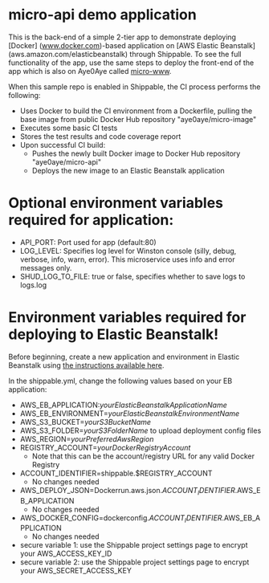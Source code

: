 # micro-api demo application

This is the back-end of a simple 2-tier app to demonstrate deploying [Docker]
(www.docker.com)-based application on [AWS Elastic Beanstalk]
(aws.amazon.com/elasticbeanstalk) through Shippable. To see the full functionality
of the app, use the same steps to deploy the front-end of the app which is also
on Aye0Aye called [micro-www](https://github.com/aye0aye/micro-www).

When this sample repo is enabled in Shippable, the CI process performs the following:
* Uses Docker to build the CI environment from a Dockerfile, pulling the base
image from public Docker Hub repository "aye0aye/micro-image"
* Executes some basic CI tests
* Stores the test results and code coverage report
* Upon successful CI build:
  * Pushes the newly built Docker image to Docker Hub repository "aye0aye/micro-api"
  * Deploys the new image to an Elastic Beanstalk application

# Optional environment variables required for application:
- API_PORT: Port used for app (default:80)
- LOG_LEVEL: Specifies log level for Winston console (silly, debug, verbose, info, warn, error).
This microservice uses info and error messages only.
- SHUD_LOG_TO_FILE: true or false, specifies whether to save logs to logs.log

# Environment variables required for deploying to Elastic Beanstalk!
Before beginning, create a new application and environment in Elastic Beanstalk
using [the instructions available here](https://aws.amazon.com/elasticbeanstalk/getting-started/).

In the shippable.yml, change the following values based on your EB application:
- AWS_EB_APPLICATION:_yourElasticBeanstalkApplicationName_
- AWS_EB_ENVIRONMENT=_yourElasticBeanstalkEnvironmentName_
- AWS_S3_BUCKET=_yourS3BucketName_
- AWS_S3_FOLDER=_yourS3FolderName_ to upload deployment config files
- AWS_REGION=_yourPreferredAwsRegion_
- REGISTRY_ACCOUNT=_yourDockerRegistryAccount_  
  * Note that this can be the account/registry URL for any valid Docker Registry
- ACCOUNT_IDENTIFIER=shippable.$REGISTRY_ACCOUNT
  * No changes needed
- AWS_DEPLOY_JSON=Dockerrun.aws.json.$ACCOUNT_IDENTIFIER.$AWS_EB_APPLICATION
  * No changes needed
- AWS_DOCKER_CONFIG=dockerconfig.$ACCOUNT_IDENTIFIER.$AWS_EB_APPLICATION
  * No changes needed
- secure variable 1: use the Shippable project settings page to encrypt your AWS_ACCESS_KEY_ID
- secure variable 2: use the Shippable project settings page to encrypt your AWS_SECRET_ACCESS_KEY
